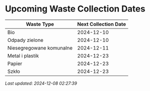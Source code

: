 # Upcoming Waste Collection Dates

| Waste Type | Next Collection Date |
|------------|----------------------|
| Bio | 2024-12-10 |
| Odpady zielone | 2024-12-10 |
| Niesegregowane komunalne | 2024-12-11 |
| Metal i plastik | 2024-12-23 |
| Papier | 2024-12-23 |
| Szkło | 2024-12-23 |


*Last updated: 2024-12-08 02:27:39*
